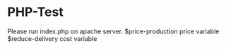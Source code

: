 # PHP-Test
Please run index.php on apache server.
$price-production price variable
$reduce-delivery cost variable
